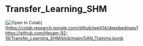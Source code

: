 # Transfer_Learning_SHM
[![Open In Colab](https://colab.research.google.com/assets/colab-badge.svg)](https://colab.research.google.com/github/weiji14/deepbedmap/]
https://github.com/Hesam-92-19/Transfer_Learning_SHM/blob/main/GAN_Training.ipynb
